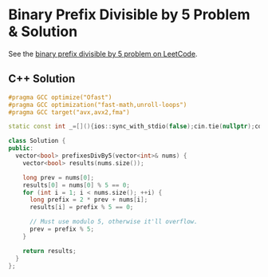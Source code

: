 # Binary Prefix Divisible by 5 Problem & Solution

See the [binary prefix divisible by 5 problem on LeetCode](https://leetcode.com/problems/binary-prefix-divisible-by-5).

## C++ Solution

```cpp
#pragma GCC optimize("Ofast")
#pragma GCC optimization("fast-math,unroll-loops")
#pragma GCC target("avx,avx2,fma")

static const int _=[](){ios::sync_with_stdio(false);cin.tie(nullptr);cout.tie(nullptr);return 0;}();

class Solution {
public:
  vector<bool> prefixesDivBy5(vector<int>& nums) {
    vector<bool> results(nums.size());

    long prev = nums[0];
    results[0] = nums[0] % 5 == 0;
    for (int i = 1; i < nums.size(); ++i) {
      long prefix = 2 * prev + nums[i];
      results[i] = prefix % 5 == 0;

      // Must use modulo 5, otherwise it'll overflow.
      prev = prefix % 5;      
    }

    return results;
  }
};
```
